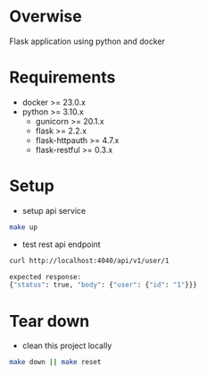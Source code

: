 # Overwise
Flask application using python and docker

# Requirements
- docker >= 23.0.x
- python >= 3.10.x
    - gunicorn >= 20.1.x
    - flask >= 2.2.x
    - flask-httpauth >= 4.7.x
    - flask-restful >= 0.3.x

# Setup
- setup api service
```sh
make up
```
- test rest api endpoint
```sh
curl http://localhost:4040/api/v1/user/1

expected response:
{"status": true, "body": {"user": {"id": "1"}}}
```

# Tear down
- clean this project locally
```sh
make down || make reset
```
